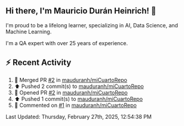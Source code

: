 ## Hi there, I'm Mauricio Durán Heinrich! 👋

I'm proud to be a lifelong learner, specializing in AI, Data Science, and Machine Learning.

I'm a QA expert with over 25 years of experience.

## :zap: Recent Activity
<!--RECENT_ACTIVITY:start-->
1. 🎉 Merged PR [#2](https://github.com/mauduranh/miCuartoRepo/pull/2) in [mauduranh/miCuartoRepo](https://github.com/mauduranh/miCuartoRepo)<br>
2. ⬆️ Pushed 2 commit(s) to [mauduranh/miCuartoRepo](https://github.com/mauduranh/miCuartoRepo)<br>
3. 💪 Opened PR [#2](https://github.com/mauduranh/miCuartoRepo/pull/2) in [mauduranh/miCuartoRepo](https://github.com/mauduranh/miCuartoRepo)<br>
4. ⬆️ Pushed 1 commit(s) to [mauduranh/miCuartoRepo](https://github.com/mauduranh/miCuartoRepo)<br>
5. 💬 Commented on [#1](https://github.com/mauduranh/miCuartoRepo/issues/1#issuecomment-2684828636) in [mauduranh/miCuartoRepo](https://github.com/mauduranh/miCuartoRepo)<br>
<!--RECENT_ACTIVITY:end-->

<!--RECENT_ACTIVITY:last_update-->
Last Updated: Thursday, February 27th, 2025, 12:54:38 PM
<!--RECENT_ACTIVITY:last_update_end-->
